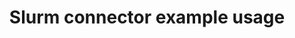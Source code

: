---
title: Slurm connector example usage
weight: 1
variants: -flyte -serverless +byoc +selfmanaged
layout: py_example
example_file: /external/unionai-examples/integrations/connectors/slurm_connector/slurm_connector/slurm_connector_example_usage.py
---